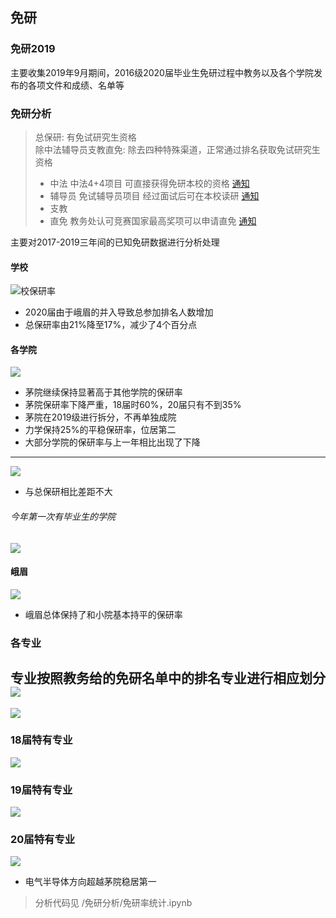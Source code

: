 ## 免研
### 免研2019
主要收集2019年9月期间，2016级2020届毕业生免研过程中教务以及各个学院发布的各项文件和成绩、名单等

### 免研分析
> 总保研: 有免试研究生资格  
> 除中法辅导员支教直免: 除去四种特殊渠道，正常通过排名获取免试研究生资格
> - 中法 中法4+4项目 可直接获得免研本校的资格 [通知](http://fad.swjtu.edu.cn//gjc_showNews.action?id=2C20045CDB7B81C0) 
> - 辅导员 免试辅导员项目 经过面试后可在本校读研 [通知](http://xg.swjtu.edu.cn/web/Home/Detail?xvw34vmu=010j_M3=05f5i2d3-34gf-eici-jjbj-e4ejjd4iff0b.shtml)
> - 支教 
> - 直免 教务处认可竞赛国家最高奖项可以申请直免 [通知](http://jwc.swjtu.edu.cn/vatuu/WebAction?setAction=newsDetail&viewType=web&newsId=8F3C8CB48C2F5CFC)

主要对2017-2019三年间的已知免研数据进行分析处理
#### 学校
![校保研率](免研分析\图表\校保研率.png)
- 2020届由于峨眉的并入导致总参加排名人数增加
- 总保研率由21%降至17%，减少了4个百分点
#### 各学院
![](免研分析\图表\各学院总保研18-20届.png)
- 茅院继续保持显著高于其他学院的保研率
- 茅院保研率下降严重，18届时60%，20届只有不到35%
- 茅院在2019级进行拆分，不再单独成院
- 力学保持25%的平稳保研率，位居第二
- 大部分学院的保研率与上一年相比出现了下降
-----------
![](免研分析\图表\各学院正常保研18-20届.png)
- 与总保研相比差距不大

###### 今年第一次有毕业生的学院
![](免研分析\图表\一些未包含学院20届保研率.png)

#### 峨眉
![](免研分析\图表\峨眉20届专业保研.png)
- 峨眉总体保持了和小院基本持平的保研率

### 各专业
专业按照教务给的免研名单中的排名专业进行相应划分
![](免研分析\图表\各专业总保研18-20届.png)
----------------
![](免研分析\图表\各专业正常保研18-20届.png)

### 18届特有专业
![](免研分析\图表\一些未包含专业18届保研.png)

### 19届特有专业
![](免研分析\图表\一些未包含专业19届保研.png)

### 20届特有专业
![](免研分析\图表\一些未包含专业20届保研.png)
- 电气半导体方向超越茅院稳居第一


> 分析代码见 /免研分析/免研率统计.ipynb

